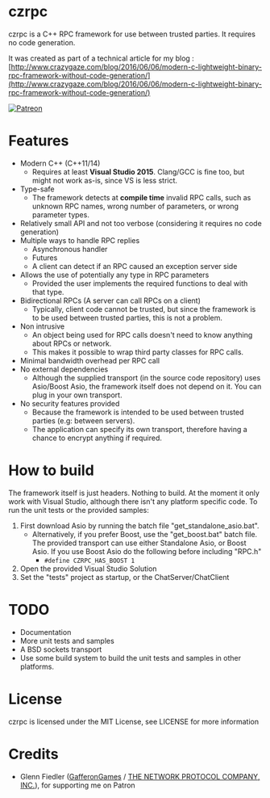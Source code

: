 # czrpc #

czrpc is a C++ RPC framework for use between trusted parties.
It requires no code generation.

It was created as part of a technical article for my blog : [http://www.crazygaze.com/blog/2016/06/06/modern-c-lightweight-binary-rpc-framework-without-code-generation/](http://www.crazygaze.com/blog/2016/06/06/modern-c-lightweight-binary-rpc-framework-without-code-generation/)

[![Patreon](https://cloud.githubusercontent.com/assets/8225057/5990484/70413560-a9ab-11e4-8942-1a63607c0b00.png)](https://www.patreon.com/RuiMVFigueira)


# Features #

* Modern C++ (C++11/14)
	* Requires at least **Visual Studio 2015**. Clang/GCC is fine too, but might not work as-is, since VS is less strict.
* Type-safe
	* The framework detects at **compile time** invalid RPC calls, such as unknown RPC names, wrong number of parameters, or wrong parameter types.
* Relatively small API and not too verbose (considering it requires no code generation) 
* Multiple ways to handle RPC replies
	* Asynchronous handler
	* Futures
	* A client can detect if an RPC caused an exception server side
* Allows the use of potentially any type in RPC parameters
	* Provided the user implements the required functions to deal with that type.
* Bidirectional RPCs (A server can call RPCs on a client)
	* Typically, client code cannot be trusted, but since the framework is to be used between trusted parties, this is not a problem.
* Non intrusive
	* An object being used for RPC calls doesn't need to know anything about RPCs or network.
	* This makes it possible to wrap third party classes for RPC calls.
* Minimal bandwidth overhead per RPC call
* No external dependencies
	* Although the supplied transport (in the source code repository) uses Asio/Boost Asio, the framework itself does not depend on it. You can plug in your own transport.
* No security features provided
	* Because the framework is intended to be used between trusted parties (e.g: between servers).
	* The application can specify its own transport, therefore having a chance to encrypt anything if required.

# How to build #

The framework itself is just headers. Nothing to build.
At the moment it only work with Visual Studio, although there isn't any platform specific code.
To run the unit tests or the provided samples:

1. First download Asio by running the batch file "get_standalone_asio.bat".
    * Alternatively, if you prefer Boost, use the "get_boost.bat" batch file. The provided transport can use either Standalone Asio, or Boost Asio. If you use Boost Asio do the following before including "RPC.h"
        * ```#define CZRPC_HAS_BOOST 1```
2. Open the provided Visual Studio Solution
3. Set the "tests" project as startup, or the ChatServer/ChatClient

# TODO #

* Documentation
* More unit tests and samples
* A BSD sockets transport
* Use some build system to build the unit tests and samples in other platforms.

# License #

czrpc is licensed under the MIT License, see LICENSE for more information

# Credits #

* Glenn Fiedler ([GafferonGames](http://gafferongames.com/) / [THE NETWORK PROTOCOL COMPANY, INC.](http://thenetworkprotocolcompany.com/)), for supporting me on Patron